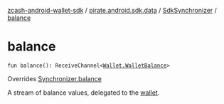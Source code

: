 [zcash-android-wallet-sdk](../../index.md) / [pirate.android.sdk.data](../index.md) / [SdkSynchronizer](index.md) / [balance](./balance.md)

# balance

`fun balance(): ReceiveChannel<`[`Wallet.WalletBalance`](../../pirate.android.sdk.secure/-wallet/-wallet-balance/index.md)`>`

Overrides [Synchronizer.balance](../-synchronizer/balance.md)

A stream of balance values, delegated to the [wallet](#).

